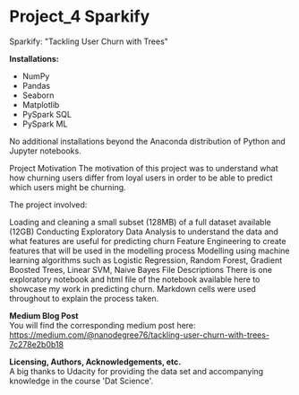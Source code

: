 # Project_4 Sparkify

Sparkify: "Tackling User Churn with Trees"

**Installations:**
- NumPy
- Pandas
- Seaborn
- Matplotlib
- PySpark SQL
- PySpark ML

No additional installations beyond the Anaconda distribution of Python and Jupyter notebooks.

Project Motivation
The motivation of this project was to understand what how churning users differ from loyal users in order to be able to predict which users might be churning.

The project involved:

Loading and cleaning a small subset (128MB) of a full dataset available (12GB)
Conducting Exploratory Data Analysis to understand the data and what features are useful for predicting churn
Feature Engineering to create features that will be used in the modelling process
Modelling using machine learning algorithms such as Logistic Regression, Random Forest, Gradient Boosted Trees, Linear SVM, Naive Bayes
File Descriptions
There is one exploratory notebook and html file of the notebook available here to showcase my work in predicting churn. Markdown cells were used throughout to explain the process taken.

**Medium Blog Post**<br>
You will find the corresponding medium post here: https://medium.com/@nanodegree76/tackling-user-churn-with-trees-7c278e2b0b18 

**Licensing, Authors, Acknowledgements, etc.**<br>
A big thanks to Udacity for providing the data set and accompanying knowledge in the course 'Dat Science'.

